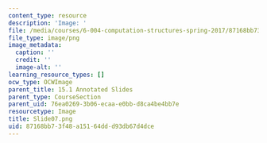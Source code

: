 ```yaml
---
content_type: resource
description: 'Image: '
file: /media/courses/6-004-computation-structures-spring-2017/87168bb73f48a15164ddd93db67d4dce_Slide07.png
file_type: image/png
image_metadata:
  caption: ''
  credit: ''
  image-alt: ''
learning_resource_types: []
ocw_type: OCWImage
parent_title: 15.1 Annotated Slides
parent_type: CourseSection
parent_uid: 76ea0269-3b06-ecaa-e0bb-d8ca4be4bb7e
resourcetype: Image
title: Slide07.png
uid: 87168bb7-3f48-a151-64dd-d93db67d4dce
---
```

